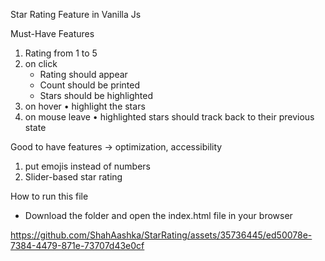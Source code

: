 Star Rating Feature in Vanilla Js

Must-Have Features
1) Rating from 1 to 5 
2) on click
    - Rating should appear
    - Count should be printed
    - Stars should be highlighted
4) on hover
    • highlight the stars
5) on mouse leave
    • highlighted stars should track back to their previous state 

Good to have features -> optimization, accessibility
1) put emojis instead of numbers
2) Slider-based star rating

How to run this file
* Download the folder and open the index.html file in your browser


https://github.com/ShahAashka/StarRating/assets/35736445/ed50078e-7384-4479-871e-73707d43e0cf

